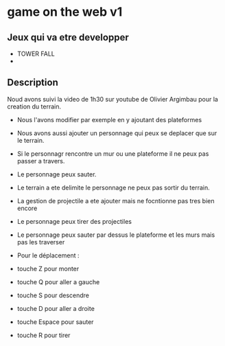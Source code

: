 # game on the web v1


## Jeux qui va etre developper
- TOWER FALL
- 
## Description
Noud avons suivi la video de 1h30 sur youtube de Olivier Argimbau pour la creation du terrain.
- Nous l'avons modifier par exemple en y ajoutant des plateformes
- Nous avons aussi ajouter un personnage qui peux se deplacer que sur le terrain.
- Si le personnagr rencontre un mur ou une plateforme il ne peux pas passer a travers.
- Le personnage peux sauter.
- Le terrain a ete delimite le personnage ne peux pas sortir du terrain.
- La gestion de projectile a ete ajouter mais ne focntionne pas tres bien encore 
- Le personnage peux tirer des projectiles
- Le personnage peux sauter par dessus le plateforme et les murs mais pas les traverser 
- Pour le déplacement : 

- touche Z pour monter
- touche Q pour aller a gauche
- touche S pour descendre
- touche D pour aller a droite
- touche Espace pour sauter
- touche R pour tirer



